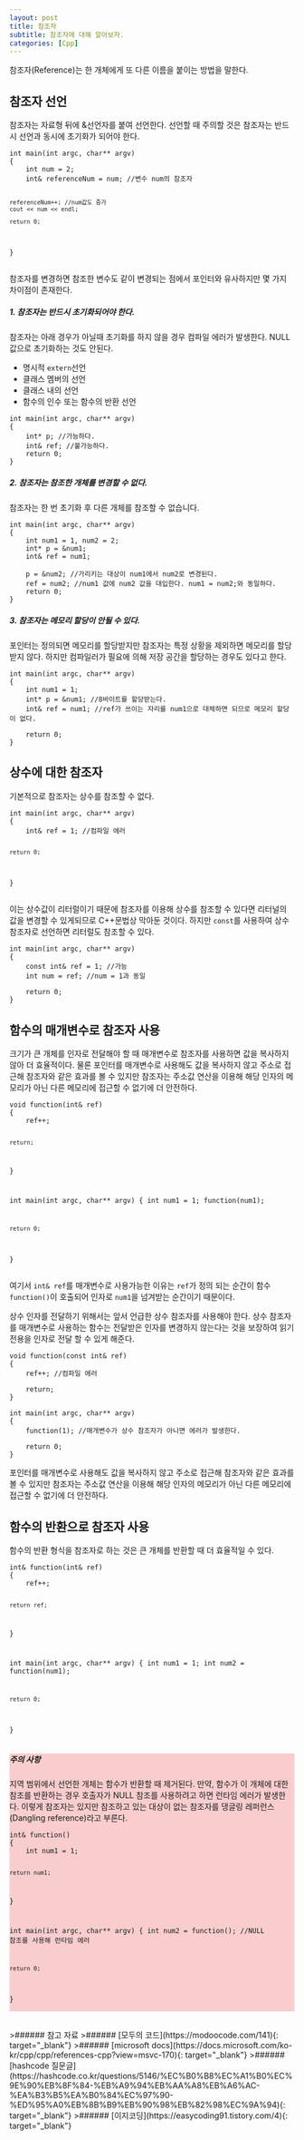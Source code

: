 ```yaml
---
layout: post
title: 참조자
subtitle: 참조자에 대해 알아보자.
categories: [Cpp]
---
```


참조자(Reference)는 한 개체에게 또 다른 이름을 붙이는 방법을 말한다.

<h2 class="section-heading">참조자 선언</h2>
참조자는 자료형 뒤에 &선언자를 붙여 선언한다. 선언할 때 주의할 것은 참조자는 반드시 선언과 동시에 초기화가 되어야 한다.
<pre><code class="cpp">int main(int argc, char** argv)
{
    int num = 2;
    int& referenceNum = num; //변수 num의 참조자

    referenceNum++; //num값도 증가
    cout << num << endl;

    return 0;
}
</code>
</pre>
참조자를 변경하면 참조한 변수도 같이 변경되는 점에서 포인터와 유사하지만 몇 가지 차이점이 존재한다.
##### 1. 참조자는 반드시 초기화되어야 한다.
참조자는 아래 경우가 아닐때 초기화를 하지 않을 경우 컴파일 에러가 발생한다. NULL값으로 초기화하는 것도 안된다.
- 명시적 <code>extern</code>선언
- 클래스 멤버의 선언
- 클래스 내의 선언
- 함수의 인수 또는 함수의 반환 선언
<pre>
<code class="cpp">int main(int argc, char** argv)
{
    int* p; //가능하다.
    int& ref; //불가능하다.
    return 0;
}</code>
</pre>
##### 2. 참조자는 참조한 개체를 변경할 수 없다.
참조자는 한 번 초기화 후 다른 개체를 참조할 수 없습니다.
<pre>
<code class="cpp">int main(int argc, char** argv)
{
    int num1 = 1, num2 = 2;
    int* p = &num1;
    int& ref = num1;

    p = &num2; //가리키는 대상이 num1에서 num2로 변경된다.
    ref = num2; //num1 값에 num2 값을 대입한다. num1 = num2;와 동일하다.
    return 0;
}</code>
</pre>
##### 3. 참조자는 메모리 할당이 안될 수 있다.
포인터는 정의되면 메모리를 할당받지만 참조자는 특정 상황을 제외하면 메모리를 할당받지 않다. 하지만 컴파일러가 필요에 의해 저장 공간을 할당하는 경우도 있다고 한다.
<pre>
<code class="cpp">int main(int argc, char** argv)
{
    int num1 = 1;
    int* p = &num1; //8바이트를 할당받는다.
    int& ref = num1; //ref가 쓰이는 자리를 num1으로 대체하면 되므로 메모리 할당이 없다.

    return 0;
}</code>
</pre>

<h2 class="section-heading">상수에 대한 참조자</h2>
기본적으로 참조자는 상수를 참조할 수 없다.
<pre>
<code class="cpp">int main(int argc, char** argv)
{
    int& ref = 1; //컴파일 에러
    
    return 0;
}</code>
</pre>
이는 상수값이 리터럴이기 때문에 참조자를 이용해 상수를 참조할 수 있다면 리터널의 값을 변경할 수 있게되므로 C++문법상 막아둔 것이다. 하지만 <code>const</code>를 사용하여 상수 참조자로 선언하면 리터럴도 참조할 수 있다.
<pre>
<code class="cpp">int main(int argc, char** argv)
{
    const int& ref = 1; //가능
    int num = ref; //num = 1과 동일

    return 0;
}</code>
</pre>

<h2 class="section-heading">함수의 매개변수로 참조자 사용</h2>
크기가 큰 개체를 인자로 전달해야 할 때 매개변수로 참조자를 사용하면 값을 복사하지 않아 더 효율적이다. 물론 포인터를 매개변수로 사용해도 값을 복사하지 않고 주소로 접근해 참조자와 같은 효과를 볼 수 있지만 참조자는 주소값 연산을 이용해 해당 인자의 메모리가 아닌 다른 메모리에 접근할 수 없기에 더 안전하다.
<pre>
<code class="cpp">void function(int& ref)
{
    ref++;

    return;
}

int main(int argc, char** argv)
{
    int num1 = 1;
    function(num1);

    return 0;
}</code>
</pre>
여기서 <code class="cpp">int& ref</code>를 매개변수로 사용가능한 이유는 <code class="cpp">ref</code>가 정의 되는 순간이 함수<code class="cpp">function()</code>이 호출되어 인자로 <code class="cpp">num1</code>을 넘겨받는 순간이기 때문이다.

상수 인자를 전달하기 위해서는 앞서 언급한 상수 참조자를 사용해야 한다. 상수 참조자를 매개변수로 사용하는 함수는 전달받은 인자를 변경하지 않는다는 것을 보장하여 읽기 전용을 인자로 전달 할 수 있게 해준다.
<pre>
<code class="cpp">void function(const int& ref)
{
    ref++; //컴파일 에러

    return;
}

int main(int argc, char** argv)
{
    function(1); //매개변수가 상수 참조자가 아니면 에러가 발생한다.

    return 0;
}</code>
</pre>
포인터를 매개변수로 사용해도 값을 복사하지 않고 주소로 접근해 참조자와 같은 효과를 볼 수 있지만 참조자는 주소값 연산을 이용해 해당 인자의 메모리가 아닌 다른 메모리에 접근할 수 없기에 더 안전하다.

<h2 class="section-heading">함수의 반환으로 참조자 사용</h2>
함수의 반환 형식을 참조자로 하는 것은 큰 개체를 반환할 때 더 효율적일 수 있다.
<pre>
<code class="cpp">int& function(int& ref)
{
    ref++;

    return ref;
}

int main(int argc, char** argv)
{
    int num1 = 1;
    int num2 = function(num1);

    return 0;
}</code>
</pre>
<div style="background-color:#F9CDCE"><h5>주의 사항</h5>지역 범위에서 선언한 개체는 함수가 반환할 때 제거된다. 만약, 함수가 이 개체에 대한 참조를 반환하는 경우 호출자가 NULL 참조를 사용하려고 하면 런타임 에러가 발생한다. 이렇게 참조자는 있지만 참조하고 있는 대상이 없는 참조자를 댕글링 레퍼런스(Dangling reference)라고 부른다.
<pre>
<code class="cpp">int& function()
{
    int num1 = 1;

    return num1;
}

int main(int argc, char** argv)
{
    int num2 = function(); //NULL 참조를 사용해 런타임 에러

    return 0;
}</code>
</pre>
</div>
<br>
>###### 참고 자료
>###### [모두의 코드](https://modoocode.com/141){: target="_blank"}
>###### [microsoft docs](https://docs.microsoft.com/ko-kr/cpp/cpp/references-cpp?view=msvc-170){: target="_blank"}
>###### [hashcode 질문글](https://hashcode.co.kr/questions/5146/%EC%B0%B8%EC%A1%B0%EC%9E%90%EB%8F%84-%EB%A9%94%EB%AA%A8%EB%A6%AC-%EA%B3%B5%EA%B0%84%EC%97%90-%ED%95%A0%EB%8B%B9%EB%90%98%EB%82%98%EC%9A%94){: target="_blank"}
>###### [이지코딩](https://easycoding91.tistory.com/4){: target="_blank"}